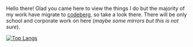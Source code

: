 Hello there! Glad you came here to view the things I do but the majority of my work have migrate to [codeberg](https://codeberg.org/cosmeak), so take a look there. There will be only school and corporate work on here (*maybe some mirrors but this is not sure*).
  
[![Top Langs](https://github-readme-stats.vercel.app/api/top-langs/?username=cosmeak&layout=compact)](https://github.com/cosmeak/github-readme-stats)
